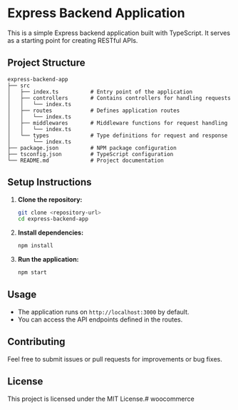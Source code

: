 # Express Backend Application

This is a simple Express backend application built with TypeScript. It serves as a starting point for creating RESTful APIs.

## Project Structure

```
express-backend-app
├── src
│   ├── index.ts          # Entry point of the application
│   ├── controllers       # Contains controllers for handling requests
│   │   └── index.ts
│   ├── routes            # Defines application routes
│   │   └── index.ts
│   ├── middlewares       # Middleware functions for request handling
│   │   └── index.ts
│   └── types             # Type definitions for request and response
│       └── index.ts
├── package.json          # NPM package configuration
├── tsconfig.json         # TypeScript configuration
└── README.md             # Project documentation
```

## Setup Instructions

1. **Clone the repository:**
   ```bash
   git clone <repository-url>
   cd express-backend-app
   ```

2. **Install dependencies:**
   ```bash
   npm install
   ```

3. **Run the application:**
   ```bash
   npm start
   ```

## Usage

- The application runs on `http://localhost:3000` by default.
- You can access the API endpoints defined in the routes.

## Contributing

Feel free to submit issues or pull requests for improvements or bug fixes. 

## License

This project is licensed under the MIT License.# woocommerce
